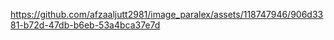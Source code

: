 https://github.com/afzaaljutt2981/image_paralex/assets/118747946/906d3381-b72d-47db-b6eb-53a4bca37e7d 
 
